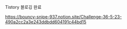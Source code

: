 
Tistory 블로깅 완료  

https://bouncy-snipe-937.notion.site/Challenge-36-5-23-490a2cc2a3e243ddbdd604191c44bd15
